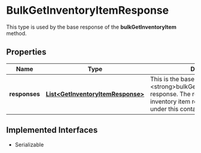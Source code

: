 

# BulkGetInventoryItemResponse

This type is used by the base response of the <strong>bulkGetInventoryItem</strong> method.
## Properties

Name | Type | Description | Notes
------------ | ------------- | ------------- | -------------
**responses** | [**List&lt;GetInventoryItemResponse&gt;**](GetInventoryItemResponse.md) | This is the base container of the &lt;strong&gt;bulkGetInventoryItem&lt;/strong&gt; response. The results of each attempted inventory item retrieval is captured under this container. |  [optional]


## Implemented Interfaces

* Serializable


